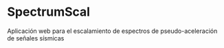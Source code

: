 # SpectrumScal
Aplicación web para el escalamiento de espectros de pseudo-aceleración de señales sísmicas
